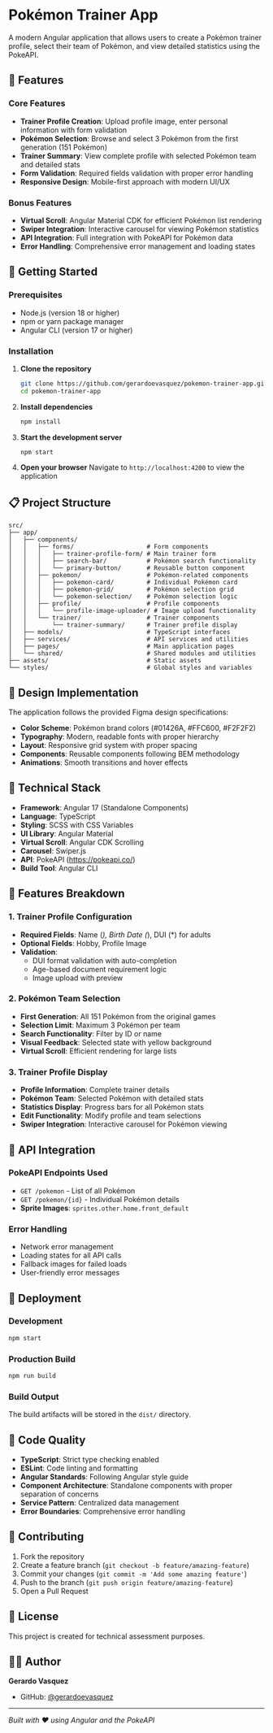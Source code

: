 # Pokémon Trainer App

A modern Angular application that allows users to create a Pokémon trainer profile, select their team of Pokémon, and view detailed statistics using the PokeAPI.

## 🎯 Features

### Core Features
- **Trainer Profile Creation**: Upload profile image, enter personal information with form validation
- **Pokémon Selection**: Browse and select 3 Pokémon from the first generation (151 Pokémon)
- **Trainer Summary**: View complete profile with selected Pokémon team and detailed stats
- **Form Validation**: Required fields validation with proper error handling
- **Responsive Design**: Mobile-first approach with modern UI/UX

### Bonus Features
- **Virtual Scroll**: Angular Material CDK for efficient Pokémon list rendering
- **Swiper Integration**: Interactive carousel for viewing Pokémon statistics
- **API Integration**: Full integration with PokeAPI for Pokémon data
- **Error Handling**: Comprehensive error management and loading states

## 🚀 Getting Started

### Prerequisites
- Node.js (version 18 or higher)
- npm or yarn package manager
- Angular CLI (version 17 or higher)

### Installation

1. **Clone the repository**
   ```bash
   git clone https://github.com/gerardoevasquez/pokemon-trainer-app.git
   cd pokemon-trainer-app
   ```

2. **Install dependencies**
   ```bash
   npm install
   ```

3. **Start the development server**
   ```bash
   npm start
   ```

4. **Open your browser**
   Navigate to `http://localhost:4200` to view the application

## 📋 Project Structure

```
src/
├── app/
│   ├── components/
│   │   ├── forms/                    # Form components
│   │   │   ├── trainer-profile-form/ # Main trainer form
│   │   │   ├── search-bar/           # Pokémon search functionality
│   │   │   └── primary-button/       # Reusable button component
│   │   ├── pokemon/                  # Pokémon-related components
│   │   │   ├── pokemon-card/         # Individual Pokémon card
│   │   │   ├── pokemon-grid/         # Pokémon selection grid
│   │   │   └── pokemon-selection/    # Pokémon selection logic
│   │   ├── profile/                  # Profile components
│   │   │   └── profile-image-uploader/ # Image upload functionality
│   │   └── trainer/                  # Trainer components
│   │       └── trainer-summary/      # Trainer profile display
│   ├── models/                       # TypeScript interfaces
│   ├── services/                     # API services and utilities
│   ├── pages/                        # Main application pages
│   └── shared/                       # Shared modules and utilities
├── assets/                           # Static assets
└── styles/                           # Global styles and variables
```

## 🎨 Design Implementation

The application follows the provided Figma design specifications:
- **Color Scheme**: Pokémon brand colors (#01426A, #FFC600, #F2F2F2)
- **Typography**: Modern, readable fonts with proper hierarchy
- **Layout**: Responsive grid system with proper spacing
- **Components**: Reusable components following BEM methodology
- **Animations**: Smooth transitions and hover effects

## 🔧 Technical Stack

- **Framework**: Angular 17 (Standalone Components)
- **Language**: TypeScript
- **Styling**: SCSS with CSS Variables
- **UI Library**: Angular Material
- **Virtual Scroll**: Angular CDK Scrolling
- **Carousel**: Swiper.js
- **API**: PokeAPI (https://pokeapi.co/)
- **Build Tool**: Angular CLI

## 📱 Features Breakdown

### 1. Trainer Profile Configuration
- **Required Fields**: Name (*), Birth Date (*), DUI (*) for adults
- **Optional Fields**: Hobby, Profile Image
- **Validation**: 
  - DUI format validation with auto-completion
  - Age-based document requirement logic
  - Image upload with preview

### 2. Pokémon Team Selection
- **First Generation**: All 151 Pokémon from the original games
- **Selection Limit**: Maximum 3 Pokémon per team
- **Search Functionality**: Filter by ID or name
- **Visual Feedback**: Selected state with yellow background
- **Virtual Scroll**: Efficient rendering for large lists

### 3. Trainer Profile Display
- **Profile Information**: Complete trainer details
- **Pokémon Team**: Selected Pokémon with detailed stats
- **Statistics Display**: Progress bars for all Pokémon stats
- **Edit Functionality**: Modify profile and team selections
- **Swiper Integration**: Interactive carousel for Pokémon viewing

## 🎯 API Integration

### PokeAPI Endpoints Used
- `GET /pokemon` - List of all Pokémon
- `GET /pokemon/{id}` - Individual Pokémon details
- **Sprite Images**: `sprites.other.home.front_default`

### Error Handling
- Network error management
- Loading states for all API calls
- Fallback images for failed loads
- User-friendly error messages

## 🚀 Deployment

### Development
```bash
npm start
```

### Production Build
```bash
npm run build
```

### Build Output
The build artifacts will be stored in the `dist/` directory.

## 📝 Code Quality

- **TypeScript**: Strict type checking enabled
- **ESLint**: Code linting and formatting
- **Angular Standards**: Following Angular style guide
- **Component Architecture**: Standalone components with proper separation of concerns
- **Service Pattern**: Centralized data management
- **Error Boundaries**: Comprehensive error handling

## 🤝 Contributing

1. Fork the repository
2. Create a feature branch (`git checkout -b feature/amazing-feature`)
3. Commit your changes (`git commit -m 'Add some amazing feature'`)
4. Push to the branch (`git push origin feature/amazing-feature`)
5. Open a Pull Request

## 📄 License

This project is created for technical assessment purposes.

## 👨‍💻 Author

**Gerardo Vasquez**
- GitHub: [@gerardoevasquez](https://github.com/gerardoevasquez)

---

*Built with ❤️ using Angular and the PokeAPI*
